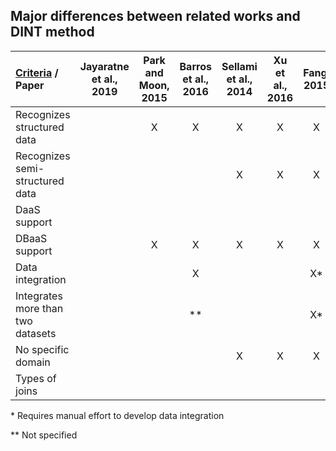 ## Major differences between related works and DINT method

[Criteria](https://github.com/elivaldolozer/RelatedWork-DINT/blob/master/README.md) / Paper                  | Jayaratne et al., 2019 | Park and Moon, 2015 | Barros et al., 2016 | Sellami et al., 2014 | Xu et al., 2016 | Fang, 2015 | Kadari et al., 2014 | Ribeiro et al., 2018 | **Our DINT**
:---------------------------------|:----------------------:|:-------------------:|:-------------------:|:--------------------:|:---------------:|:----------:|:-------------------:|:--------------------:|:-------------:
Recognizes structured data        |                        |X                    |X                    |X                     |X                |X           |                    |                      |X
Recognizes semi-structured data   |                        |                     |                     |X                     |X                |X           |                    |X                     |X
DaaS support                      |                        |                     |                     |                      |                 |            |                    |X                     |X
DBaaS support                     |                        |X                    |X                    |X                     |X                |X           |                    |X                     |X
Data integration                  |                        |                     |X                    |                      |                 |X*          |                    |X                     |X
Integrates more than two datasets |                        |                     |**                   |                      |                 |X*          |                    |                      |X
No specific domain                |                        |                     |                     |X                     |X                |X           |                    |X                     |X
Types of joins                    |                        |                     |                     |                      |                 |            |                    |                      |X


\* Requires manual effort to develop data integration

** Not specified
